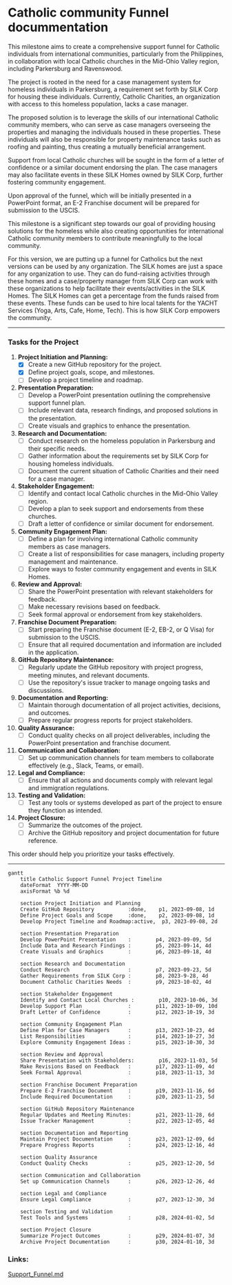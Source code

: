 # Catholic community Funnel docummentation 
This milestone aims to create a comprehensive support funnel for Catholic individuals from international communities, particularly from the Philippines, in collaboration with local Catholic churches in the Mid-Ohio Valley region, including Parkersburg and Ravenswood.




The project is rooted in the need for a case management system for homeless individuals in Parkersburg, a requirement set forth by SILK Corp for housing these individuals. Currently, Catholic Charities, an organization with access to this homeless population, lacks a case manager.




The proposed solution is to leverage the skills of our international Catholic community members, who can serve as case managers overseeing the properties and managing the individuals housed in these properties. These individuals will also be responsible for property maintenance tasks such as roofing and painting, thus creating a mutually beneficial arrangement.




Support from local Catholic churches will be sought in the form of a letter of confidence or a similar document endorsing the plan. The case managers may also facilitate events in these SILK Homes owned by SILK Corp, further fostering community engagement.




Upon approval of the funnel, which will be initially presented in a PowerPoint format, an E-2 Franchise document will be prepared for submission to the USCIS.




This milestone is a significant step towards our goal of providing housing solutions for the homeless while also creating opportunities for international Catholic community members to contribute meaningfully to the local community.


For this version, we are putting up a funnel for Catholics but the next versions can be used by any organization. The SILK homes are just a space for any organization to use. They can do fund-raising activities through these homes and a case/property manager from SILK Corp can work with these organizations to help facilitate their events/activities in the SILK Homes. The SILK Homes can get a percentage from the funds raised from these events. These funds can be used to hire local talents for the YACHT Services (Yoga, Arts, Cafe, Home, Tech). This is how SILK Corp empowers the community. 

---

### Tasks for the Project

1. **Project Initiation and Planning:**
   - [X] Create a new GitHub repository for the project.
   - [X] Define project goals, scope, and milestones.
   - [ ] Develop a project timeline and roadmap.

2. **Presentation Preparation:**
   - [ ] Develop a PowerPoint presentation outlining the comprehensive support funnel plan.
   - [ ] Include relevant data, research findings, and proposed solutions in the presentation.
   - [ ] Create visuals and graphics to enhance the presentation.

3. **Research and Documentation:**
   - [ ] Conduct research on the homeless population in Parkersburg and their specific needs.
   - [ ] Gather information about the requirements set by SILK Corp for housing homeless individuals.
   - [ ] Document the current situation of Catholic Charities and their need for a case manager.

4. **Stakeholder Engagement:**
   - [ ] Identify and contact local Catholic churches in the Mid-Ohio Valley region.
   - [ ] Develop a plan to seek support and endorsements from these churches.
   - [ ] Draft a letter of confidence or similar document for endorsement.

5. **Community Engagement Plan:**
   - [ ] Define a plan for involving international Catholic community members as case managers.
   - [ ] Create a list of responsibilities for case managers, including property management and maintenance.
   - [ ] Explore ways to foster community engagement and events in SILK Homes.

6. **Review and Approval:**
   - [ ] Share the PowerPoint presentation with relevant stakeholders for feedback.
   - [ ] Make necessary revisions based on feedback.
   - [ ] Seek formal approval or endorsement from key stakeholders.

7. **Franchise Document Preparation:**
   - [ ] Start preparing the Franchise document (E-2, EB-2, or Q Visa) for submission to the USCIS.
   - [ ] Ensure that all required documentation and information are included in the application.

8. **GitHub Repository Maintenance:**
   - [ ] Regularly update the GitHub repository with project progress, meeting minutes, and relevant documents.
   - [ ] Use the repository's issue tracker to manage ongoing tasks and discussions.

9. **Documentation and Reporting:**
   - [ ] Maintain thorough documentation of all project activities, decisions, and outcomes.
   - [ ] Prepare regular progress reports for project stakeholders.

10. **Quality Assurance:**
    - [ ] Conduct quality checks on all project deliverables, including the PowerPoint presentation and franchise document.

11. **Communication and Collaboration:**
    - [ ] Set up communication channels for team members to collaborate effectively (e.g., Slack, Teams, or email).

12. **Legal and Compliance:**
    - [ ] Ensure that all actions and documents comply with relevant legal and immigration regulations.

13. **Testing and Validation:**
    - [ ] Test any tools or systems developed as part of the project to ensure they function as intended.

14. **Project Closure:**
    - [ ] Summarize the outcomes of the project.
    - [ ] Archive the GitHub repository and project documentation for future reference.

This order should help you prioritize your tasks effectively.

---

```mermaid
gantt
    title Catholic Support Funnel Project Timeline
    dateFormat  YYYY-MM-DD
    axisFormat %b %d

    section Project Initiation and Planning
    Create GitHub Repository           :done,    p1, 2023-09-08, 1d
    Define Project Goals and Scope     :done,    p2, 2023-09-08, 1d
    Develop Project Timeline and Roadmap:active,  p3, 2023-09-08, 2d

    section Presentation Preparation
    Develop PowerPoint Presentation    :        p4, 2023-09-09, 5d
    Include Data and Research Findings :        p5, 2023-09-14, 4d
    Create Visuals and Graphics        :        p6, 2023-09-18, 4d

    section Research and Documentation
    Conduct Research                   :        p7, 2023-09-23, 5d
    Gather Requirements from SILK Corp :        p8, 2023-9-28, 4d
    Document Catholic Charities Needs  :        p9, 2023-10-02, 4d

    section Stakeholder Engagement
    Identify and Contact Local Churches :        p10, 2023-10-06, 3d
    Develop Support Plan               :        p11, 2023-10-09, 10d
    Draft Letter of Confidence         :        p12, 2023-10-19, 3d

    section Community Engagement Plan
    Define Plan for Case Managers      :        p13, 2023-10-23, 4d
    List Responsibilities              :        p14, 2023-10-27, 3d
    Explore Community Engagement Ideas :        p15, 2023-10-30, 3d

    section Review and Approval
    Share Presentation with Stakeholders:        p16, 2023-11-03, 5d
    Make Revisions Based on Feedback   :        p17, 2023-11-09, 4d
    Seek Formal Approval               :        p18, 2023-11-13, 3d

    section Franchise Document Preparation
    Prepare E-2 Franchise Document     :        p19, 2023-11-16, 6d
    Include Required Documentation     :        p20, 2023-11-23, 5d

    section GitHub Repository Maintenance
    Regular Updates and Meeting Minutes:        p21, 2023-11-28, 6d
    Issue Tracker Management           :        p22, 2023-12-05, 4d

    section Documentation and Reporting
    Maintain Project Documentation     :        p23, 2023-12-09, 6d
    Prepare Progress Reports           :        p24, 2023-12-16, 4d

    section Quality Assurance
    Conduct Quality Checks             :        p25, 2023-12-20, 5d

    section Communication and Collaboration
    Set up Communication Channels      :        p26, 2023-12-26, 4d

    section Legal and Compliance
    Ensure Legal Compliance            :        p27, 2023-12-30, 3d

    section Testing and Validation
    Test Tools and Systems             :        p28, 2024-01-02, 5d

    section Project Closure
    Summarize Project Outcomes         :        p29, 2024-01-07, 3d
    Archive Project Documentation      :        p30, 2024-01-10, 3d

```
### Links:

[Support_Funnel.md](https://github.com/NoteHive/Silk-Corp-Guide/blob/main/notes/Support%20Funnel.md)
